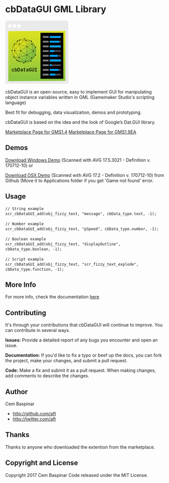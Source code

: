 cbDataGUI GML Library
==========

[![cbDataGUI Logo](./graphics/icon.png)](https://marketplace.yoyogames.com/assets/5619/cbdatagui-library-for-1-9-ea)

cbDataGUI is an open-source, easy to implement GUI for manipulating object instance variables written in GML (Gamemaker Studio's scripting language)

Best fit for debugging, data visualization, demos and prototyping.

cbDataGUI is based on the idea and the look of Google’s Dat.GUI library.

[Marketplace Page for GMS1.4](https://marketplace.yoyogames.com/assets/5601/cbdatagui-library-for-gms-1-4)
[Marketplace Page for GMS1.9EA](https://marketplace.yoyogames.com/assets/5619/cbdatagui-library-for-1-9-ea)


Demos
-----
[Download Windows Demo](http://github.com/aft/cbDataGUI-GML-Library/raw/master/bin/Win/cbDataGUI_win.zip) (Scanned with AVG 17.5.3021 - Definition v. 170712-10) or

[Download OSX Demo](https://github.com/aft/cbDataGUI-GML-Library/raw/master/bin/OSX/cbDataGUI_osx.zip) (Scanned wıth AVG 17.2 - Definition v. 170712-10) from Github (Move it to Applications folder if you get 'Game not found' error.


Usage
-----


```gml
// String example
scr_cbDataGUI_add(obj_fizzy_text, "message", cbData_type.text, -1);

// Number example
scr_cbDataGUI_add(obj_fizzy_text, "pSpeed", cbData_type.number, -1); 

// Boolean example
scr_cbDataGUI_add(obj_fizzy_text, "displayOutline", cbData_type.boolean, -1); 

// Script example
scr_cbDataGUI_add(obj_fizzy_text, "scr_fizzy_text_explode", cbData_type.function, -1);

```



More Info
------
For more info, check the documentation [here](http://cembaspinar.com/Docs/cbDataGUI/index.html)



Contributing
-----
It's through your contributions that cbDataGUI will continue to improve. You can contribute in several ways.

**Issues:** Provide a detailed report of any bugs you encounter and open an issue.

**Documentation:** If you'd like to fix a typo or beef up the docs, you can fork the project, make your changes, and submit a pull request.

**Code:** Make a fix and submit it as a pull request. When making changes, add comments to describe the changes.



Author
------
Cem Baspinar

+ http://github.com/aft
+ http://twitter.com/aft



Thanks
------
Thanks to anyone who downloaded the extention from the marketplace.



Copyright and License
----
Copyright 2017 Cem Baspinar
Code released under the MIT License.